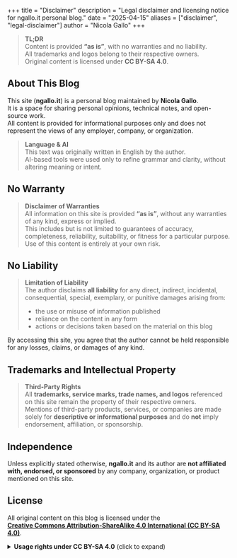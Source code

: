 +++
title = "Disclaimer"
description = "Legal disclaimer and licensing notice for ngallo.it personal blog."
date = "2025-04-15"
aliases = ["disclaimer", "legal-disclaimer"]
author = "Nicola Gallo"
+++

> **TL;DR**  
> Content is provided **“as is”**, with no warranties and no liability.  
> All trademarks and logos belong to their respective owners.  
> Original content is licensed under **CC BY-SA 4.0**.

## About This Blog
This site (**ngallo.it**) is a personal blog maintained by **Nicola Gallo**.  
It is a space for sharing personal opinions, technical notes, and open-source work.  
All content is provided for informational purposes only and does not represent the views of any employer, company, or organization.

> **Language & AI**  
> This text was originally written in English by the author.  
> AI-based tools were used only to refine grammar and clarity, without altering meaning or intent.

## No Warranty
> **Disclaimer of Warranties**  
> All information on this site is provided **“as is”**, without any warranties of any kind, express or implied.  
> This includes but is not limited to guarantees of accuracy, completeness, reliability, suitability, or fitness for a particular purpose.  
> Use of this content is entirely at your own risk.

## No Liability
> **Limitation of Liability**  
> The author disclaims **all liability** for any direct, indirect, incidental, consequential, special, exemplary, or punitive damages arising from:
> - the use or misuse of information published  
> - reliance on the content in any form  
> - actions or decisions taken based on the material on this blog  

By accessing this site, you agree that the author cannot be held responsible for any losses, claims, or damages of any kind.

## Trademarks and Intellectual Property
> **Third-Party Rights**  
> All **trademarks, service marks, trade names, and logos** referenced on this site remain the property of their respective owners.  
> Mentions of third-party products, services, or companies are made solely for **descriptive or informational purposes** and do **not** imply endorsement, affiliation, or sponsorship.

## Independence
Unless explicitly stated otherwise, **ngallo.it** and its author are **not affiliated with, endorsed, or sponsored** by any company, organization, or product mentioned on this site.

## License
All original content on this blog is licensed under the  
**[Creative Commons Attribution-ShareAlike 4.0 International (CC BY-SA 4.0)](https://creativecommons.org/licenses/by-sa/4.0/)**.

<details>
  <summary><strong>Usage rights under CC BY-SA 4.0</strong> (click to expand)</summary>

- **Share** — copy and redistribute the material in any medium or format  
- **Adapt** — remix, transform, and build upon the material, even commercially  

**Conditions**  
- **Attribution** — give appropriate credit, provide a link to the license, and indicate if changes were made  
- **ShareAlike** — if you remix, transform, or build upon the material, you must distribute your contributions under the **same license (BY-SA 4.0)**  
</details>
